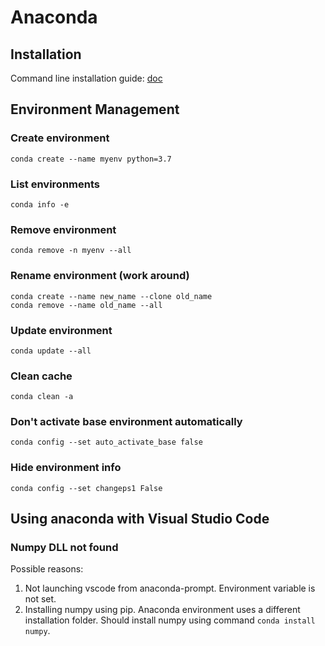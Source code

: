 # Anaconda

## Installation

Command line installation guide: [doc](https://www.digitalocean.com/community/tutorials/how-to-install-anaconda-on-ubuntu-18-04-quickstart)

## Environment Management

### Create environment

```text
conda create --name myenv python=3.7
```

### List environments

```text
conda info -e
```

### Remove environment

```text
conda remove -n myenv --all
```

### Rename environment \(work around\)

```text
conda create --name new_name --clone old_name
conda remove --name old_name --all
```

### Update environment

```text
conda update --all
```

### Clean cache

```text
conda clean -a
```

### Don't activate base environment automatically

```text
conda config --set auto_activate_base false
```

### Hide environment info

```text
conda config --set changeps1 False
```

## Using anaconda with Visual Studio Code

### Numpy DLL not found

Possible reasons:

1. Not launching vscode from anaconda-prompt. Environment variable is not set.
2. Installing numpy using pip. Anaconda environment uses a different installation folder. Should install numpy using command `conda install numpy`.

